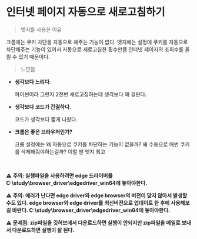 인터넷 페이지 자동으로 새로고침하기
===================================

> 엣지를 사용한 이유

크롬에는 쿠키 차단을 자동으로 해주는 기능이  없다.
엣지에는 설정에 쿠키를 자동으로 차단해주는 기능이 있어서
자동으로 새로고침한 횟수만큼 인터넷 페이지의 조회수를 올릴 수 있기 때문이다.

> 느낀점
* **생각보다 느리다.**
  
   파이썬이라 그런지 2천번 새로고침하는데 생각보다 꽤 걸린다.
* **생각보다 코드가 간결하다.**
  
  코드가 생각보다 짧게 나왔다.
* **크롬은 좋은 브라우저인가?**
  
  크롬 설정에는 왜 자동으로 쿠키를 차단하는 기능이 없을까? 왜 수동으로 매번 쿠키를 삭제해줘야하는걸까?
  이럴 땐 엣지 최고   

&nbsp;
        
⚠ **주의: 실행파일을 사용하려면 edge 드라이버를 C:\study\browser_driver\edgedriver_win64에 놓아야한다.**  

⚠ **주의: 에러가 난다면 edge driver와 edge browser의 버전이 맞지 않아서
발생할 수도 있다. edge browser와 edge driver를 최신버전으로 업데이트 한 후에 사용해보길 바란다. C:\study\browser_driver\edgedriver_win64에 놓아야한다.**  

⚠ **문제점: zip파일을 깃허브에서 다운로드하면 실행이 안되지만 zip파일을 메일로 보내서 다운로드하면 실행이 잘 된다.**
